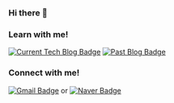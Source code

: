 ### Hi there 👋

### Learn with me!
[![Current Tech Blog Badge](http://img.shields.io/badge/Current%20blog-blue?style=flat-square&logo=tistory&link=https://velog.io/@scg0007)](https://velog.io/@scg0007)
[![Past Blog Badge](http://img.shields.io/badge/Past%20blog-dcffe4?style=flat-square&logo=Naver&link=https://blog.naver.com/spqjeks)](https://blog.naver.com/spqjeks)

### Connect with me!
[![Gmail Badge](https://img.shields.io/badge/Gmail-d14836?style=flat-square&logo=Gmail&logoColor=white&link=mailto:spqjeks@gmail.com)](mailto:spqjeks@gmail.com)
or
[![Naver Badge](https://img.shields.io/badge/Gmail-d14836?style=flat-square&logo=Gmail&logoColor=white&link=mailto:spqjeks@gmail.com)](mailto:spqjeks@gmail.com)
  
<!--
**Dan-Doit/Dan-Doit** is a ✨ _special_ ✨ repository because its `README.md` (this file) appears on your GitHub profile.

Here are some ideas to get you started:

- 🔭 I’m currently working on ...
- 🌱 I’m currently learning ...
- 👯 I’m looking to collaborate on ...
- 🤔 I’m looking for help with ...
- 💬 Ask me about ...
- 📫 How to reach me: ...
- 😄 Pronouns: ...
- ⚡ Fun fact: ...
-->
